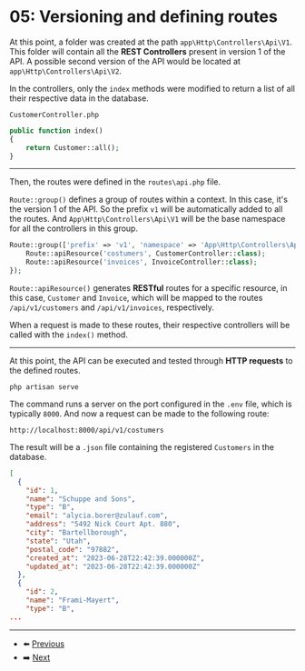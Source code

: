 # 05: Versioning and defining routes

At this point, a folder was created at the path `app\Http\Controllers\Api\V1`. This folder will contain all the **REST Controllers** present in version 1 of the API. A possible second version of the API would be located at `app\Http\Controllers\Api\V2`.

In the controllers, only the `index` methods were modified to return a list of all their respective data in the database.

`CustomerController.php`
```php
public function index()
{
    return Customer::all();
}
```

---

Then, the routes were defined in the `routes\api.php` file.

`Route::group()` defines a group of routes within a context. In this case, it's the version 1 of the API. So the prefix `v1` will be automatically added to all the routes. And `App\Http\Controllers\Api\V1` will be the base namespace for all the controllers in this group.

```php
Route::group(['prefix' => 'v1', 'namespace' => 'App\Http\Controllers\Api\V1'], function(){
    Route::apiResource('costumers', CustomerController::class);
    Route::apiResource('invoices', InvoiceController::class);
});
```

`Route::apiResource()` generates **RESTful** routes for a specific resource, in this case, `Customer` and `Invoice`, which will be mapped to the routes `/api/v1/customers` and `/api/v1/invoices`, respectively.

When a request is made to these routes, their respective controllers will be called with the `index()` method.

---

At this point, the API can be executed and tested through **HTTP requests** to the defined routes.

```
php artisan serve
```

The command runs a server on the port configured in the `.env` file, which is typically `8000`. And now a request can be made to the following route:

```
http://localhost:8000/api/v1/costumers
```

The result will be a `.json` file containing the registered `Customers` in the database.

```json
[
  {
    "id": 1,
    "name": "Schuppe and Sons",
    "type": "B",
    "email": "alycia.borer@zulauf.com",
    "address": "5492 Nick Court Apt. 880",
    "city": "Bartellborough",
    "state": "Utah",
    "postal_code": "97882",
    "created_at": "2023-06-28T22:42:39.000000Z",
    "updated_at": "2023-06-28T22:42:39.000000Z"
  },
  {
    "id": 2,
    "name": "Frami-Mayert",
    "type": "B",
...
```

---

- :arrow_left: [Previous](04-seeding-the-database.md)
- :arrow_right: [Next](/README.md)